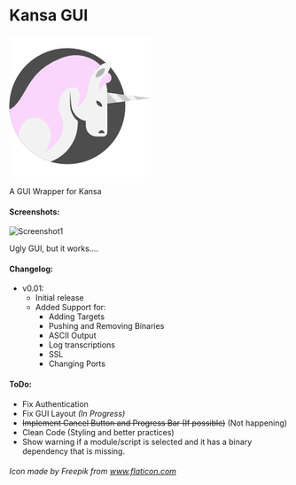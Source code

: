 # Kansa GUI

![Kansa GUI](https://github.com/fights-on/kansa-gui/raw/master/logo.png)

A GUI Wrapper for Kansa

#### Screenshots:

![Screenshot1](https://user-images.githubusercontent.com/28634328/37562086-18dae66e-2a03-11e8-81a3-c2d7e2b379b2.png)

Ugly GUI, but it works....

#### Changelog:

- v0.01:
  - Initial release
  - Added Support for:
    - Adding Targets
    - Pushing and Removing Binaries
    - ASCII Output
    - Log transcriptions
    - SSL
    - Changing Ports

#### ToDo:

- Fix Authentication
- Fix GUI Layout  *(In Progress)*
- ~~Implement Cancel Button and Progress Bar (If possible)~~ (Not happening)
- Clean Code (Styling and better practices)
- Show warning if a module/script is selected and it has a binary dependency that is missing.

###### Icon made by Freepik from www.flaticon.com
